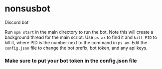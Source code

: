 # nonsusbot
Discord bot

Run `npm start` in the main directory to run the bot.
Note this will create a background thread for the main script. Use `ps ax` to find it and `kill PID` to kill it, where PID is the number next to the command in `ps ax`.
Edit the `config.json` file to change the bot prefix, bot token, and any api keys.

### Make sure to put your bot token in the config.json file
